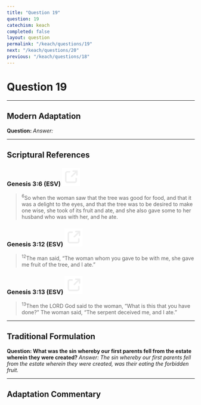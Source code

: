 ```yaml
---
title: "Question 19"
question: 19
catechism: keach
completed: false
layout: question
permalink: "/keach/questions/19"
next: "/keach/questions/20"
previous: "/keach/questions/18"
---
```

# Question 19
---
## Modern Adaptation
<strong>
    Question:
</strong>

<em>
    Answer:
</em>

---
## Scriptural References
### Genesis 3:6 (ESV) <a href="https://biblegateway.com/passage/?search=Genesis+3%3A6&version=ESV"><img src="/assets/svg/link.svg"/></a>
> <sup>6</sup>So when the woman saw that the tree was good for food, and that it was a delight to the eyes, and that the tree was to be desired to make one wise, she took of its fruit and ate, and she also gave some to her husband who was with her, and he ate.

### Genesis 3:12 (ESV) <a href="https://biblegateway.com/passage/?search=Genesis+3%3A12&version=ESV"><img src="/assets/svg/link.svg"/></a>
> <sup>12</sup>The man said, “The woman whom you gave to be with me, she gave me fruit of the tree, and I ate.”

### Genesis 3:13 (ESV) <a href="https://biblegateway.com/passage/?search=Genesis+3%3A13&version=ESV"><img src="/assets/svg/link.svg"/></a>
> <sup>13</sup>Then the LORD God said to the woman, “What is this that you have done?” The woman said, “The serpent deceived me, and I ate.”

---
## Traditional Formulation
<strong>
    Question: What was the sin whereby our first parents fell from the estate wherein they were created?
</strong>

<em>
    Answer: The sin whereby our first parents fell from the estate wherein they were created, was their eating the forbidden fruit.
</em>

---
## Adaptation Commentary
